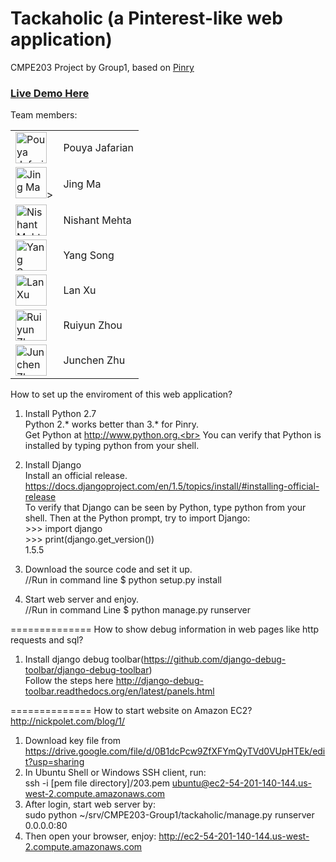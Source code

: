 Tackaholic (a Pinterest-like web application)
==============
CMPE203 Project by Group1, based on <a href='https://github.com/pinry/pinry' target='_blank_'>Pinry</a><br>

<h3><a href='http://ec2-54-201-140-144.us-west-2.compute.amazonaws.com' target='_blank_'>Live Demo Here</a></h3>

Team members: <br>

<table><tbody>
<tr>
<td>
<div><img alt="Pouya Jafarian" src="https://secure.gravatar.com/avatar/493da37d6d171f30c52d3ab34065c381?s=50&amp;d=https%3A%2F%2Fsjsu.instructure.com%2Fimages%2Fmessages%2Favatar-50.png" width="50px"></div>
</td>
<td>
<div>Pouya Jafarian</div>

</td>
</tr>
<tr>
<td>
<div><img alt="Jing Ma" src="https://sjsu.instructure.com/images/thumbnails/29135211/KtK43akRHngjpCBhHgUxRWI0txJpAszXdYyMzLqO" width="50px">></div>
</td>
<td>
<div>Jing Ma</div>
<div></div>
</td>
</tr>
<tr>
<td>
<div><img alt="Nishant Mehta" src="https://sjsu.instructure.com/images/thumbnails/29609649/PH90JzSDSNhfrgSpVEnfFIT6FUB5NS5yOG7g1ezz" width="50px"></div>
</td>
<td>
<div>Nishant Mehta</div>
<div></div>
</td>
</tr>
<tr>
<td>
<div><img alt="Yang Song" src="https://sjsu.instructure.com/images/thumbnails/29059551/BI4HjZK4PieWwznDakhqhWqI8f6z1lfazITVBV4D" width="50px"></div>
</td>
<td>
<div>Yang Song</div>
<div></div>
</td>
</tr>
<tr>
<td>
<div><img alt="Lan Xu" src="https://sjsu.instructure.com/images/thumbnails/29051036/R0zKbnKkwdjGX24bIBRBg11AekzMFuBNPPzhQWkE" width="50px"></div>
</td>
<td>
<div>Lan Xu</div>
<div></div>
</td>
</tr>
<tr>
<td>
<div><img alt="Ruiyun Zhou" src="https://sjsu.instructure.com/images/thumbnails/29080899/SGt1S0FBG5QHJ8jZwN2Kxy2VmyAg9BUg6JXL6hjA" width="50px"></div>
</td>
<td>
<div>Ruiyun Zhou</div>
<div></div>
</td>
</tr>
<tr>
<td>
<div><img alt="Junchen Zhu" src="https://secure.gravatar.com/avatar/d23c8c9687f6cbe7d234dd59aacf1107?s=50&amp;d=https%3A%2F%2Fsjsu.instructure.com%2Fimages%2Fmessages%2Favatar-50.png" width="50px"></div>
</td>
<td>
<div>Junchen Zhu</div>
<div></div>
</td>
</tr>
</tbody></table>


How to set up the enviroment of this web application?

1.  Install Python 2.7<br>
Python 2.* works better than 3.* for Pinry. <br>
Get Python at http://www.python.org.<br>
You can verify that Python is installed by typing python from your shell.

2.  Install Django<br>
Install an official release. https://docs.djangoproject.com/en/1.5/topics/install/#installing-official-release<br>
To verify that Django can be seen by Python, type python from your shell. Then at the Python prompt, try to import Django:<br>
\>\>\> import django<br>
\>\>\> print(django.get_version())<br>
1.5.5

3.  Download the source code and set it up.<br>
//Run in command line
$ python setup.py install

4.  Start web server and enjoy.<br>
//Run in command Line
$ python manage.py runserver

==============
How to show debug information in web pages like http requests and sql?

1. Install django debug toolbar(https://github.com/django-debug-toolbar/django-debug-toolbar) <br>
Follow the steps here http://django-debug-toolbar.readthedocs.org/en/latest/panels.html <br>


==============
How to start website on Amazon EC2? http://nickpolet.com/blog/1/<br>

1. Download key file from https://drive.google.com/file/d/0B1dcPcw9ZfXFYmQyTVd0VUpHTEk/edit?usp=sharing<br>
2. In Ubuntu Shell or Windows SSH client, run:<br>
   ssh -i [pem file directory]/203.pem ubuntu@ec2-54-201-140-144.us-west-2.compute.amazonaws.com<br>
3. After login, start web server by:<br>
   sudo python ~/srv/CMPE203-Group1/tackaholic/manage.py runserver 0.0.0.0:80
4. Then open your browser, enjoy: http://ec2-54-201-140-144.us-west-2.compute.amazonaws.com

